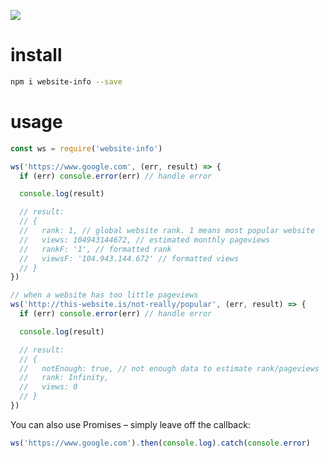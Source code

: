 [![](https://circleci.com/gh/steebchen/website-info.png)](https://circleci.com/gh/steebchen/website-info)

# install

```sh
npm i website-info --save
```

# usage

```js
const ws = require('website-info')

ws('https://www.google.com', (err, result) => {
  if (err) console.error(err) // handle error

  console.log(result)

  // result:
  // {
  //   rank: 1, // global website rank. 1 means most popular website
  //   views: 104943144672, // estimated monthly pageviews
  //   rankF: '1', // formatted rank
  //   viewsF: '104.943.144.672' // formatted views
  // }
})

// when a website has too little pageviews
ws('http://this-website.is/not-really/popular', (err, result) => {
  if (err) console.error(err) // handle error

  console.log(result)

  // result:
  // {
  //   notEnough: true, // not enough data to estimate rank/pageviews
  //   rank: Infinity,
  //   views: 0
  // }
})
```

You can also use Promises – simply leave off the callback:

```js
ws('https://www.google.com').then(console.log).catch(console.error)
```

